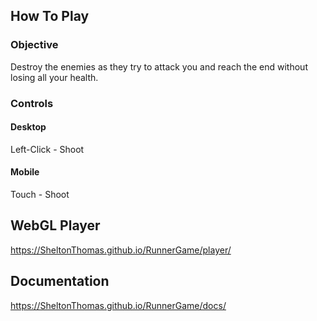 ## How To Play

### Objective

Destroy the enemies as they try to attack you and reach the end without losing all your health.

### Controls

#### Desktop

Left-Click  - Shoot

#### Mobile

Touch       - Shoot

## WebGL Player

https://SheltonThomas.github.io/RunnerGame/player/

## Documentation

https://SheltonThomas.github.io/RunnerGame/docs/
